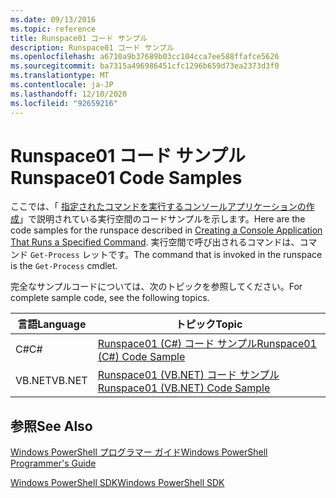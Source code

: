 ```yaml
---
ms.date: 09/13/2016
ms.topic: reference
title: Runspace01 コード サンプル
description: Runspace01 コード サンプル
ms.openlocfilehash: a6710a9b37689b03cc104cca7ee588ffafce5626
ms.sourcegitcommit: ba7315a496986451cfc1296b659d73ea2373d3f0
ms.translationtype: MT
ms.contentlocale: ja-JP
ms.lasthandoff: 12/10/2020
ms.locfileid: "92659216"
---
```

# <a name="runspace01-code-samples"></a><span data-ttu-id="8fedc-103">Runspace01 コード サンプル</span><span class="sxs-lookup"><span data-stu-id="8fedc-103">Runspace01 Code Samples</span></span>

<span data-ttu-id="8fedc-104">ここでは、「 [指定されたコマンドを実行するコンソールアプリケーションの作成](/dotnet/csharp/programming-guide/inside-a-program/hello-world-your-first-program)」で説明されている実行空間のコードサンプルを示します。</span><span class="sxs-lookup"><span data-stu-id="8fedc-104">Here are the code samples for the runspace described in [Creating a Console Application That Runs a Specified Command](/dotnet/csharp/programming-guide/inside-a-program/hello-world-your-first-program).</span></span> <span data-ttu-id="8fedc-105">実行空間で呼び出されるコマンドは、コマンド `Get-Process` レットです。</span><span class="sxs-lookup"><span data-stu-id="8fedc-105">The command that is invoked in the runspace is the `Get-Process` cmdlet.</span></span>

<span data-ttu-id="8fedc-106">完全なサンプルコードについては、次のトピックを参照してください。</span><span class="sxs-lookup"><span data-stu-id="8fedc-106">For complete sample code, see the following topics.</span></span>

|<span data-ttu-id="8fedc-107">言語</span><span class="sxs-lookup"><span data-stu-id="8fedc-107">Language</span></span>|<span data-ttu-id="8fedc-108">トピック</span><span class="sxs-lookup"><span data-stu-id="8fedc-108">Topic</span></span>|
|--------------|-----------|
|<span data-ttu-id="8fedc-109">C#</span><span class="sxs-lookup"><span data-stu-id="8fedc-109">C#</span></span>|[<span data-ttu-id="8fedc-110">Runspace01 (C#) コード サンプル</span><span class="sxs-lookup"><span data-stu-id="8fedc-110">Runspace01 (C#) Code Sample</span></span>](./runspace01-csharp-code-sample.md)|
|<span data-ttu-id="8fedc-111">VB.NET</span><span class="sxs-lookup"><span data-stu-id="8fedc-111">VB.NET</span></span>|[<span data-ttu-id="8fedc-112">Runspace01 (VB.NET) コード サンプル</span><span class="sxs-lookup"><span data-stu-id="8fedc-112">Runspace01 (VB.NET) Code Sample</span></span>](./runspace01-vb-net-code-sample.md)|

## <a name="see-also"></a><span data-ttu-id="8fedc-113">参照</span><span class="sxs-lookup"><span data-stu-id="8fedc-113">See Also</span></span>

[<span data-ttu-id="8fedc-114">Windows PowerShell プログラマー ガイド</span><span class="sxs-lookup"><span data-stu-id="8fedc-114">Windows PowerShell Programmer's Guide</span></span>](./windows-powershell-programmer-s-guide.md)

[<span data-ttu-id="8fedc-115">Windows PowerShell SDK</span><span class="sxs-lookup"><span data-stu-id="8fedc-115">Windows PowerShell SDK</span></span>](../windows-powershell-reference.md)
